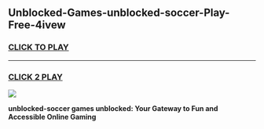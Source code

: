 
## Unblocked-Games-unblocked-soccer-Play-Free-4ivew
<h3>
<a href="https://premium76.site?title=unblocked-soccer&ref=18A1">CLICK TO PLAY</a></h3>
<hr>

<h3>
<a href="https://premium76.site?title=unblocked-soccer&ref=18A1">CLICK 2 PLAY</a>
  
</h3>

<a href="https://premium76.site?title=unblocked-soccer&ref=18A1"><img src="https://clearcache.store/games.png"></a>


**unblocked-soccer games unblocked: Your Gateway to Fun and Accessible Online Gaming**

